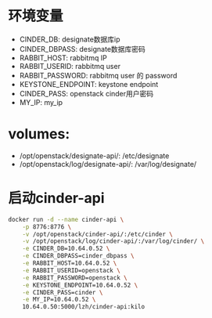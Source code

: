 # 环境变量
- CINDER_DB: designate数据库ip
- CINDER_DBPASS: designate数据库密码
- RABBIT_HOST: rabbitmq IP
- RABBIT_USERID: rabbitmq user
- RABBIT_PASSWORD: rabbitmq user 的 password
- KEYSTONE_ENDPOINT: keystone endpoint
- CINDER_PASS: openstack cinder用户密码
- MY_IP: my_ip
# volumes:
- /opt/openstack/designate-api/: /etc/designate
- /opt/openstack/log/designate-api/: /var/log/designate/

# 启动cinder-api
```bash
docker run -d --name cinder-api \
    -p 8776:8776 \
    -v /opt/openstack/cinder-api/:/etc/cinder \
    -v /opt/openstack/log/cinder-api/:/var/log/cinder/ \
    -e CINDER_DB=10.64.0.52 \
    -e CINDER_DBPASS=cinder_dbpass \
    -e RABBIT_HOST=10.64.0.52 \
    -e RABBIT_USERID=openstack \
    -e RABBIT_PASSWORD=openstack \
    -e KEYSTONE_ENDPOINT=10.64.0.52 \
    -e CINDER_PASS=cinder \
    -e MY_IP=10.64.0.52 \
    10.64.0.50:5000/lzh/cinder-api:kilo
```